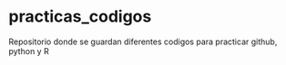 # practicas_codigos
Repositorio donde se guardan diferentes codigos para practicar github, python y R

